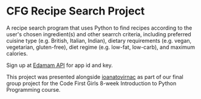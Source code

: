 # CFG Recipe Search Project

A recipe search program that uses Python to find recipes according to the user's chosen ingredient(s) and other searrch criteria, including preferred cuisine type (e.g. British, Italian, Indian), dietary requirements (e.g. vegan, vegetarian, gluten-free), diet regime (e.g. low-fat, low-carb), and maximum calories. 

Sign up at [Edamam API](https://developer.edamam.com/edamam-recipe-api) for app id and key.

This project was presented alongside [ioanatovirnac](https://github.com/ioanatovirnac) as part of our final group project for the Code First Girls 8-week Introduction to Python Programming course.
